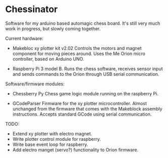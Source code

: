 # Chessinator

Software for my arduino based automagic chess board. It's still very much work in progress, but slowly coming together.

Current hardware:
- Makebloc xy plotter kit v2.02
Controls the motors and magnet component for moving pieces around. Uses the Me Orion micro controller, based on Arduino UNO.

- Raspberry Pi 3 model B.
Runs the chess software, receives sensor input and sends commands to the Orion through USB serial communication.

Software/firmware modules:
- Chessberry Py
Chess game logic module running on the raspberry Pi. 

- GCodeParser
Firmware for the xy plotter microcontroller. Almost unchanged from the firmware that comes with the Makeblock assembly instructions. Accepts standard GCode using serial communication. 

TODO: 
- Extend xy plotter with electro magnet.
- Write plotter control module for raspberry.
- Write base event loop for raspberry.
- Add electro manget (servo?) functionality to Orion firmware.
